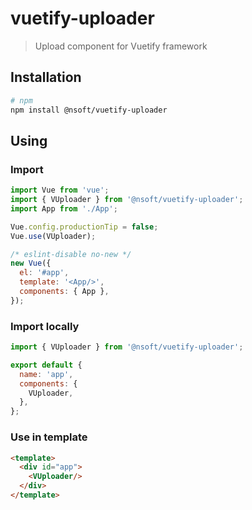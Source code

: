 # vuetify-uploader

> Upload component for Vuetify framework

## Installation

```bash
# npm
npm install @nsoft/vuetify-uploader
```

## Using

### Import

```javascript
import Vue from 'vue';
import { VUploader } from '@nsoft/vuetify-uploader';
import App from './App';

Vue.config.productionTip = false;
Vue.use(VUploader);

/* eslint-disable no-new */
new Vue({
  el: '#app',
  template: '<App/>',
  components: { App },
});
```

### Import locally

```javascript
import { VUploader } from '@nsoft/vuetify-uploader';

export default {
  name: 'app',
  components: {
    VUploader,
  },
};
```

### Use in template

```html
<template>
  <div id="app">
    <VUploader/>
  </div>
</template>
```
